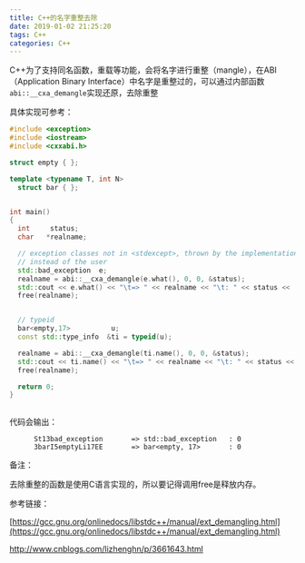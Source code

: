 ```yaml
---
title: C++的名字重整去除
date: 2019-01-02 21:25:20
tags: C++
categories: C++
---
```

C++为了支持同名函数，重载等功能，会将名字进行重整（mangle），在ABI（Application Binary Interface）中名字是重整过的，可以通过内部函数`abi::__cxa_demangle`实现还原，去除重整

具体实现可参考：

```c++
#include <exception>
#include <iostream>
#include <cxxabi.h>

struct empty { };

template <typename T, int N>
  struct bar { };


int main()
{
  int     status;
  char   *realname;

  // exception classes not in <stdexcept>, thrown by the implementation
  // instead of the user
  std::bad_exception  e;
  realname = abi::__cxa_demangle(e.what(), 0, 0, &status);
  std::cout << e.what() << "\t=> " << realname << "\t: " << status << '\n';
  free(realname);


  // typeid
  bar<empty,17>          u;
  const std::type_info  &ti = typeid(u);

  realname = abi::__cxa_demangle(ti.name(), 0, 0, &status);
  std::cout << ti.name() << "\t=> " << realname << "\t: " << status << '\n';
  free(realname);

  return 0;
}
  
```

代码会输出：

```shell
      St13bad_exception       => std::bad_exception   : 0
      3barI5emptyLi17EE       => bar<empty, 17>       : 0
```

备注：

去除重整的函数是使用C语言实现的，所以要记得调用free是释放内存。



参考链接：

[https://gcc.gnu.org/onlinedocs/libstdc++/manual/ext_demangling.html](https://gcc.gnu.org/onlinedocs/libstdc++/manual/ext_demangling.html)

http://www.cnblogs.com/lizhenghn/p/3661643.html



